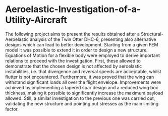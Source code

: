 # Aeroelastic-Investigation-of-a-Utility-Aircraft
The following project aims to present the results obtained after a Structural-Aeroelastic analysis of the Twin Otter DHC-6, presenting also alternative designs which can lead to better development. Starting from a given FEM model it was possible to extend it in order to design a new structure. Equations of Motion for a flexible body were employed to derive important relations to proceed with the investigation. First, these allowed to demonstrate that the chosen design is not affected by aeroelastic instabilities, i.e. that divergence and reversal speeds are acceptable, whilst flutter is not encountered. Furthermore, it was proved that the wing can withstand significant loads all over the flight envelope. Improvements were achieved by implementing a tapered spar design and a reduced wing box thickness, making it possible to significantly increase the maximum payload allowed. Still, a similar investigation to the previous one was carried out, validating the new structure and pointing out stresses as the main limiting factor.
